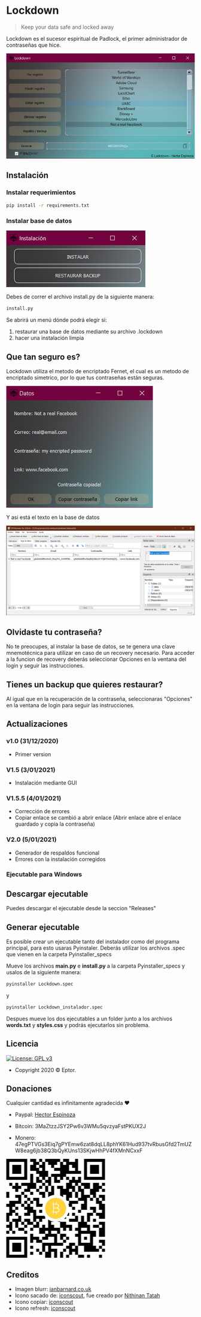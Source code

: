 # Lockdown

> Keep your data safe and locked away

Lockdown es el sucesor espiritual de Padlock, el primer administrador de contraseñas que hice.

![](etc/menu.png)

## Instalación

### Instalar requerimientos

```sh
pip install -r requirements.txt
```

### Instalar base de datos

![](etc/menu_instalacion.png)

Debes de correr el archivo install.py de la siguiente manera:

```sh
install.py
```

Se abrirá un menú dónde podrá elegir si:

1. restaurar una base de datos mediante su archivo .lockdown
2. hacer una instalación limpia

## Que tan seguro es?

Lockdown utiliza el metodo de encriptado Fernet, el cual es un metodo de encriptado simetrico, por lo que tus contraseñas están seguras.

![](etc/datos.png)

Y asi está el texto en la base de datos

![](etc/not_fb.png)

## Olvidaste tu contraseña?

No te preocupes, al instalar la base de datos, se te genera una clave mnemotécnica para utilizar en caso de un recovery necesario.
Para acceder a la funcion de recovery deberás seleccionar Opciones en la ventana del login y seguir las instrucciones.

## Tienes un backup que quieres restaurar?

Al igual que en la recuperación de la contraseña, seleccionaras "Opciones" en la ventana de login para seguir las instrucciones.

## Actualizaciones

### v1.0 (31/12/2020)

- Primer version

### V1.5 (3/01/2021)

- Instalación mediante GUI

### V1.5.5 (4/01/2021)

- Corrección de errores
- Copiar enlace se cambió a abrir enlace
  (Abrir enlace abre el enlace guardado y copia la contraseña)

### V2.0 (5/01/2021)

- Generador de respaldos funcional
- Errores con la instalación corregidos

### Ejecutable para Windows

## Descargar ejecutable

Puedes descargar el ejecutable desde la seccion "Releases"

## Generar ejecutable

Es posible crear un ejecutable tanto del instalador como del programa principal, para esto usaras Pyinstaler.
Deberás utilizar los archivos .spec que vienen en la carpeta Pyinstaller_specs

Mueve los archivos **main.py** e **install.py** a la carpeta Pyinstaller_specs y usalos de la siguiente manera:

```sh
pyinstaller Lockdown.spec
```

y

```sh
pyinstaller Lockdown_instalador.spec
```

Despues mueve los dos ejecutables a un folder junto a los archivos **words.txt** y **styles.css** y
podrás ejecutarlos sin problema.

## Licencia

[![License: GPL v3](https://img.shields.io/badge/License-GPLv3-blue.svg)](https://www.gnu.org/licenses/gpl-3.0)

- Copyright 2020 © Eptor.

## Donaciones

Cualquier cantidad es infinitamente agradecida ❤

- Paypal: [Hector Espinoza](http://www.paypal.me/espinoza7854)

- Bitcoin: 3MaZtzzJSY2Pw6v3WMu5qvzyaFstPKUX2J

- Monero: 47egPTVGs3Eiq7gPYEmw6zat8dqLL8phYK61Hud937tvRbusGfd2TmUZW8eag6jb38Q3bQyKUns13SKjwHhPV4fXMnNCxxF

![](etc/btc_qr.png)

## Creditos

- Imagen blurr: [ianbarnard.co.uk](http://www.ianbarnard.co.uk/wp-content/uploads/2013/09/free-blurred-web-backgrounds-09.jpg)
- Icono sacado de: [iconscout](https://iconscout.com/icon/lockdown-2318925), fue creado por [Nithinan Tatah](https://iconscout.com/contributors/nithinan-tatah)
- Icono copiar: [iconscout](https://iconscout.com/icon/copy-197)
- Icono refresh: [iconscout](https://iconscout.com/icon/refresh-reload-recycle-synchronize-retry)
